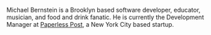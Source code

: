 Michael Bernstein is a Brooklyn based software developer, educator, musician, and food and drink fanatic. He is currently the Development Manager at [Paperless Post](http://paperlesspost.com), a New York City based startup.

